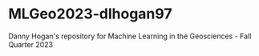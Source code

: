 # MLGeo2023-dlhogan97
Danny Hogan's repository for Machine Learning in the Geosciences - Fall Quarter 2023
